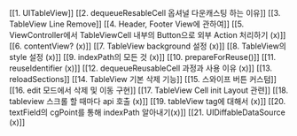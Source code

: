 [[1. UITableView]]
[[2. dequeueResableCell 옵셔널 다운캐스팅 하는 이유]]
[[3. TableView Line Remove]]
[[4. Header, Footer View에 관하여]]
[[5. ViewController에서 TableViewCell 내부의 Button으로 외부 Action 처리하기 (x)]]
[[6. contentView? (x)]]
[[7. TableView background 설정 (x)]]
[[8. TableView의 style 설정 (x)]]
[[9. indexPath의 모든 것 (x)]]
[[10. prepareForReuse()]]
[[11. reuseIdentifier (x)]]
[[12. dequeueReusableCell 과정과 사용 이유 (x)]]
[[13. reloadSections]]
[[14. TableView 기본 삭제 기능]]
[[15. 스와이프 버튼 커스텀]]
[[16. edit 모드에서 삭제 및 이동 구현]]
[[17.  TableView Cell init Layout 관련]]
[[18. tableview 스크롤 할 때마다 api 호출 (x)]]
[[19. tableView tag에 대해서 (x)]]
[[20. textField의 cgPoint를 통해 indexPath 알아내기(x)]]
[[21. UIDiffableDataSource (x)]]